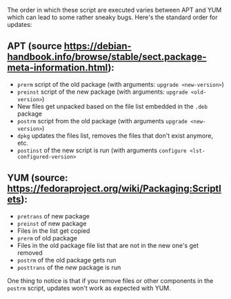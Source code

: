 The order in which these script are executed varies between APT and YUM which can lead to some
rather sneaky bugs. Here's the standard order for updates:

APT (source https://debian-handbook.info/browse/stable/sect.package-meta-information.html):
-------------------------------------------------------------------------------------------
* `prerm` script of the old package (with arguments: `upgrade <new-version>`)
* `preinst` script of the new package (with arguments: `upgrade <old-version>`)
* New files get unpacked based on the file list embedded in the `.deb` package
* `postrm` script from the old package (with arguments `upgrade <new-version>`)
* `dpkg` updates the files list, removes the files that don't exist anymore, etc.
* `postinst` of the new script is run (with arguments `configure <lst-configured-version>`

YUM (source: https://fedoraproject.org/wiki/Packaging:Scriptlets):
--------------------------------------------------------------

* `pretrans` of new package
* `preinst` of new package
* Files in the list get copied
* `prerm` of old package
* Files in the old package file list that are not in the new one's get removed
* `postrm` of the old package gets run
* `posttrans` of the _new_ package is run

One thing to notice is that if you remove files or other components in the `postrm` script,
updates won't work as expected with YUM.
